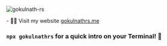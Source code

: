 <p align="left" > 
 <!-- <img src="https://komarev.com/ghpvc/?username=gokulnath-rs&label=Profile%20views&color=0e75b6&style=flat" alt="gokulnath-rs" />-->
  <img src="https://komarev.com/ghpvc/?username=gokulnath-rs&label=Profile%20views&color=blueviolet&style=for-the-badge" alt="gokulnath-rs" />
</p>
- 👨‍💻 Visit my website <a href="https://gokulnathrs.me" target="_blank" >gokulnathrs.me</a>
<br>

### ```npx gokulnathrs``` for a quick intro on your Terminal! 🚀
